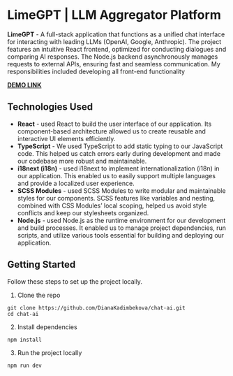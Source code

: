 # LimeGPT | LLM Aggregator Platform
**LimeGPT** - A full-stack application that functions as a unified chat interface
 for interacting with leading LLMs (OpenAI, Google, Anthropic). The
 project features an intuitive React frontend, optimized for
 conducting dialogues and comparing AI responses. The Node.js
 backend asynchronously manages requests to external APIs,
 ensuring fast and seamless communication. My responsibilities
 included developing all front-end functionality

 **[DEMO LINK](https://DianaKadimbekova.github.io/chat-ai/)**

 ## Technologies Used
 + **React** - used React to build the user interface of our application. Its component-based architecture allowed us to create reusable and interactive UI elements efficiently.
 + **TypeScript** - We used TypeScript to add static typing to our JavaScript code. This helped us catch errors early during development and made our codebase more robust and maintainable.
 + **i18next (i18n)** - used i18next to implement internationalization (i18n) in our application. This enabled us to easily support multiple languages and provide a localized user experience.
 + **SCSS Modules** - used SCSS Modules to write modular and maintainable styles for our components. SCSS features like variables and nesting, combined with CSS Modules’ local scoping, helped us avoid style conflicts and keep our stylesheets organized.
 + **Node.js** -  used Node.js as the runtime environment for our development and build processes. It enabled us to manage project dependencies, run scripts, and utilize various tools essential for building and deploying our application.


## Getting Started
Follow these steps to set up the project locally.
1. Clone the repo
```
git clone https://github.com/DianaKadimbekova/chat-ai.git
cd chat-ai
```
2. Install dependencies
```
npm install
```
3. Run the project locally
```
npm run dev
```